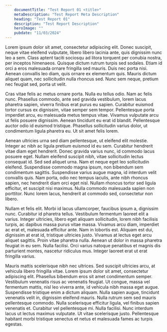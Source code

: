 ```yaml
---
    documentTitle: "Test Report 01 <title>"
    metaDescription: "Test Report Meta Description"
    heading: "Test Report 01"
    description: "Test Report Description"
    heroImage: ""
    pubdate: "11/03/2024"
---
```


Lorem ipsum dolor sit amet, consectetur adipiscing elit. Donec suscipit, neque vitae eleifend vulputate, libero libero lacinia ante, quis dignissim nunc leo a sem. Class aptent taciti sociosqu ad litora torquent per conubia nostra, per inceptos himenaeos. Quisque dictum rutrum turpis sed sodales. Etiam id orci a eros malesuada ornare fringilla sed mauris. Duis nec porta nisi. Aenean convallis leo diam, quis ornare ex elementum quis. Mauris dictum aliquet quam, nec sollicitudin nulla rhoncus sed. Nunc sem neque, pretium nec feugiat sed, porta ut velit.

Cras vitae felis ac metus ornare porta. Nulla eu tellus odio. Nam ac felis nunc. Phasellus commodo, ante sed gravida vestibulum, lorem lacus pharetra sapien, viverra finibus erat purus eu sapien. Curabitur euismod tortor cursus ex dignissim, vitae semper sem tempor. Pellentesque porta imperdiet arcu, eu malesuada metus tempus vitae. Vivamus vulputate arcu ut felis posuere dignissim. Aenean tincidunt eu erat id blandit. Pellentesque auctor odio id euismod tristique. Phasellus sollicitudin varius dolor, ut condimentum ligula pharetra eu. Ut sit amet felis lorem.

Aenean ultricies urna sed diam pellentesque, ut eleifend elit molestie. Integer ac nibh ac ligula pretium euismod id eu sem. Curabitur hendrerit vitae diam eget hendrerit. Donec gravida varius nunc, id commodo lacus posuere eget. Nullam eleifend suscipit nibh, vitae sollicitudin lectus consequat id. Sed sed aliquet urna. Nam et neque eget leo sollicitudin eleifend. Suspendisse commodo magna ipsum, non bibendum sem condimentum sagittis. Suspendisse varius augue magna, id interdum velit convallis quis. Nam porta, odio nec tempus iaculis, ante nibh rhoncus sapien, nec hendrerit diam orci eget nisl. Nullam rhoncus tortor sed ligula efficitur, et suscipit nisi maximus. Nulla commodo malesuada sapien non porttitor. Nunc lorem lacus, hendrerit at commodo sed, consectetur non libero.

Nullam et felis elit. Morbi id lacus ullamcorper, faucibus ipsum a, dignissim nunc. Curabitur id pharetra tellus. Vestibulum fermentum laoreet elit a varius. Integer ultricies, libero eget aliquam sollicitudin, lorem nibh facilisis turpis, ac dapibus massa purus vitae massa. Vivamus arcu diam, imperdiet ac erat et, malesuada efficitur ante. Nam in lobortis est. Aliquam est dui, dignissim at erat id, tristique ultricies justo. Vivamus at lectus eget arcu aliquet sagittis. Proin vitae pharetra nulla. Aenean ut dolor in massa pharetra feugiat in eu sem. Nulla facilisi. Orci varius natoque penatibus et magnis dis parturient montes, nascetur ridiculus mus. Integer laoreet erat ut erat fringilla varius.

Mauris mattis scelerisque nibh nec ultrices. Sed suscipit ultricies arcu, at vehicula libero fringilla vitae. Lorem ipsum dolor sit amet, consectetur adipiscing elit. Phasellus bibendum eros sit amet condimentum semper. Vestibulum venenatis risus ac venenatis feugiat. Ut congue, massa vel fermentum mattis, nisl leo viverra ante, id vehicula nibh massa eget augue. Suspendisse tristique enim a dictum aliquam. Nulla sapien augue, tincidunt venenatis velit in, dignissim eleifend mauris. Nulla rutrum sem sed mauris pellentesque commodo. Nulla scelerisque efficitur ligula, vel finibus sapien venenatis et. Curabitur vel pellentesque mi. Nulla facilisi. Nunc interdum lacus ut lectus maximus vulputate. Ut vitae scelerisque justo. Pellentesque habitant morbi tristique senectus et netus et malesuada fames ac turpis egestas.